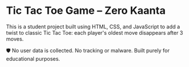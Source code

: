 # Tic Tac Toe Game – Zero Kaanta

This is a student project built using HTML, CSS, and JavaScript to add a twist to classic Tic Tac Toe: each player's oldest move disappears after 3 moves.

🛡️ No user data is collected. No tracking or malware. Built purely for educational purposes.

